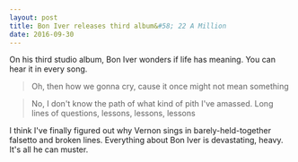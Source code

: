 ```yaml
---
layout: post
title: Bon Iver releases third album&#58; 22 A Million
date: 2016-09-30
---
```

On his third studio album, Bon Iver wonders if life has meaning. You can hear it in every song. 

> Oh, then how we gonna cry, cause it once might not mean something

> No, I don't know the path of what kind of pith I've amassed. Long lines of questions, lessons, lessons, lessons

I think I've finally figured out why Vernon sings in barely-held-together falsetto and broken lines. Everything about Bon Iver is devastating, heavy. It's all he can muster.